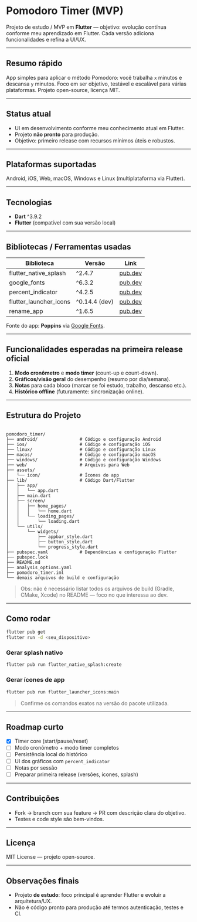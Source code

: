 # Pomodoro Timer (MVP)

Projeto de estudo / MVP em **Flutter** — objetivo: evolução contínua conforme meu aprendizado em Flutter. Cada versão adiciona funcionalidades e refina a UI/UX.

---

## Resumo rápido
App simples para aplicar o método Pomodoro: você trabalha `x` minutos e descansa `y` minutos. Foco em ser objetivo, testável e escalável para várias plataformas. Projeto open-source, licença MIT.

---

## Status atual
- UI em desenvolvimento conforme meu conhecimento atual em Flutter.  
- Projeto **não pronto** para produção.  
- Objetivo: primeiro release com recursos mínimos úteis e robustos.

---

## Plataformas suportadas
Android, iOS, Web, macOS, Windows e Linux (multiplataforma via Flutter).  

---

## Tecnologias
- **Dart** ^3.9.2  
- **Flutter** (compatível com sua versão local)  

---

## Bibliotecas / Ferramentas usadas

| Biblioteca | Versão | Link |
|------------|--------|------|
| flutter_native_splash | ^2.4.7 | [pub.dev](https://pub.dev/packages/flutter_native_splash) |
| google_fonts | ^6.3.2 | [pub.dev](https://pub.dev/packages/google_fonts) |
| percent_indicator | ^4.2.5 | [pub.dev](https://pub.dev/packages/percent_indicator) |
| flutter_launcher_icons | ^0.14.4 (dev) | [pub.dev](https://pub.dev/packages/flutter_launcher_icons) |
| rename_app | ^1.6.5 | [pub.dev](https://pub.dev/packages/rename_app) |

Fonte do app: **Poppins** via [Google Fonts](https://fonts.google.com/specimen/Poppins).

---

## Funcionalidades esperadas na primeira release oficial
1. **Modo cronômetro** e **modo timer** (count-up e count-down).  
2. **Gráficos/visão geral** do desempenho (resumo por dia/semana).  
3. **Notas** para cada bloco (marcar se foi estudo, trabalho, descanso etc.).  
4. **Histórico offline** (futuramente: sincronização online).

---

## Estrutura do Projeto

```

pomodoro_timer/
├── android/                # Código e configuração Android
├── ios/                    # Código e configuração iOS
├── linux/                  # Código e configuração Linux
├── macos/                  # Código e configuração macOS
├── windows/                # Código e configuração Windows
├── web/                    # Arquivos para Web
├── assets/
│   └── icon/               # Ícones do app
├── lib/                    # Código Dart/Flutter
│   ├── app/
│   │   └── app.dart
│   ├── main.dart
│   ├── screen/
│   │   ├── home_pages/
│   │   │   └── home.dart
│   │   └── loading_pages/
│   │       └── loading.dart
│   └── utils/
│       └── widgets/
│           ├── appbar_style.dart
│           ├── button_style.dart
│           └── progress_style.dart
├── pubspec.yaml            # Dependências e configuração Flutter
├── pubspec.lock
├── README.md
├── analysis_options.yaml
├── pomodoro_timer.iml
└── demais arquivos de build e configuração

````

> Obs: não é necessário listar todos os arquivos de build (Gradle, CMake, Xcode) no README — foco no que interessa ao dev.

---

## Como rodar
```bash
flutter pub get
flutter run -d <seu_dispositivo>
````

### Gerar splash nativo

```bash
flutter pub run flutter_native_splash:create
```

### Gerar ícones de app

```bash
flutter pub run flutter_launcher_icons:main
```

> Confirme os comandos exatos na versão do pacote utilizada.

---

## Roadmap curto

* [x] Timer core (start/pause/reset)
* [ ] Modo cronômetro + modo timer completos
* [ ] Persistência local do histórico
* [ ] UI dos gráficos com `percent_indicator`
* [ ] Notas por sessão
* [ ] Preparar primeira release (versões, ícones, splash)

---

## Contribuições

* Fork → branch com sua feature → PR com descrição clara do objetivo.
* Testes e code style são bem-vindos.

---

## Licença

MIT License — projeto open-source.

---

## Observações finais

* Projeto **de estudo**: foco principal é aprender Flutter e evoluir a arquitetura/UX.
* Não é código pronto para produção até termos autenticação, testes e CI.
